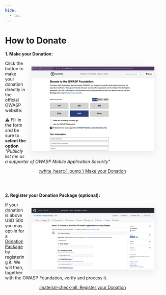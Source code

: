 ```yaml
---
hide:
  - toc
---
```


# How to Donate

**1. Make your Donation:**

<img align="right" style="margin: 1.3em; box-shadow: rgba(149, 157, 165, 0.2) 0px 8px 24px;" width="400px" src="../../assets/donations/owasp_donation_form.png" />

Click the button to make your donation directly in the official OWASP website:

:warning: Fill in the form and be sure to **select the option** _"Publicly list me as a supporter of OWASP Mobile Application Security"_

<center>
<a href="https://owasp.org/donate/?reponame=www-project-mobile-app-security&title=OWASP+Mobile+Application+Security" class="md-button md-button--primary" style="margin: 5px;">:white_heart:{ .pump } Make your Donation</a>
</center>

<br><br>

**2. Register your Donation Package (optional):**

<img align="right"  style="margin: 1.3em; box-shadow: rgba(149, 157, 165, 0.2) 0px 8px 24px;" width="400px" src="../../assets/donations/mastg_donation_form.png" />

If your donation is above USD 500 you may opt-in for a [Donation Package](#donation-packages) by registering it. We will then, together with the OWASP Foundation, verify and process it.

<center>
<a href="https://github.com/OWASP/owasp-mastg/issues/new?assignees=cpholguera%2Csushi2k&labels=org%2Cdonation&template=make-donation.yml&title=%F0%9F%92%B2%F0%9F%8E%89+New+Donation" class="md-button md-button--primary" style="margin: 5px;">:material-check-all: Register your Donation</a>
</center>

<br><br><br>

